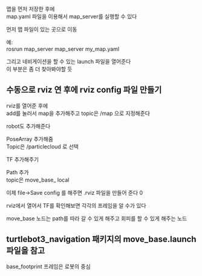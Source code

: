 맵을 먼저 저장한 후에  
map.yaml 파일을 이용해서 map_server를 실행할 수 있다 

먼저 맵 파일이 있는 곳으로 이동  

예:  
rosrun map_server map_server my_map.yaml  


그리고 네비게이션을 할 수 있는 launch 파일을 열어준다   
이 부분은 좀 더 찾아봐야할 듯


## 수동으로 rviz 연 후에 rviz config 파일 만들기
rviz를 열어준 후에  
add를 눌러서 map을 추가해주고 topic은 /map 으로 지정해준다 

robot도 추가해준다 

PoseArray 추가해줌  
Topic은 /particlecloud 로 선택

TF 추가해주기  

Path 추가  
topic은 move_base_ local


이제 file->Save config
를 해주면 .rviz 파일을 만들어 준다 0


rviz에서 열어서 TF를 확인해보면 각각의 프레임을 알 수가 있다 





move_base 노드는 path를 따라 갈 수 있게 해주고 회피를 할 수 있게 해주는 노드  



## turtlebot3_navigation 패키지의 move_base.launch 파일을 참고  

base_footprint 프레임은 로봇의 중심  



